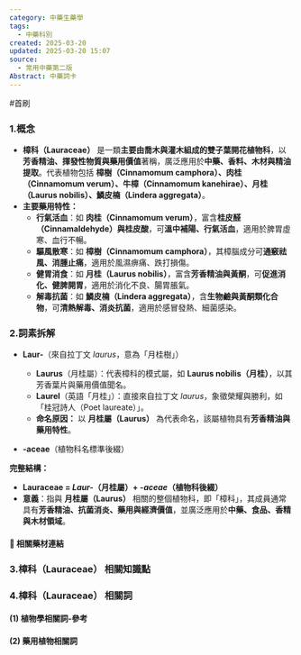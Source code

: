 ```yaml
---
category: 中藥生藥學
tags:
  - 中藥科別
created: 2025-03-20
updated: 2025-03-20 15:07
source:
  - 常用中藥第二版
Abstract: 中藥詞卡
---
```

#首刷
### 1.概念
- **樟科（Lauraceae）** 是一類**主要由喬木與灌木組成的雙子葉開花植物科**，以**芳香精油、揮發性物質與藥用價值**著稱，廣泛應用於**中藥、香料、木材與精油提取**。代表植物包括 **樟樹（Cinnamomum camphora）、肉桂（Cinnamomum verum）、牛樟（Cinnamomum kanehirae）、月桂（Laurus nobilis）、鱗皮楠（Lindera aggregata）**。  
- **主要藥用特性：**  
  - **行氣活血**：如 **肉桂（Cinnamomum verum）**，富含**桂皮醛（Cinnamaldehyde）與桂皮酸**，可**溫中補陽、行氣活血**，適用於脾胃虛寒、血行不暢。  
  - **驅風散寒**：如 **樟樹（Cinnamomum camphora）**，其樟腦成分可**通竅祛風、消腫止痛**，適用於風濕痹痛、跌打損傷。  
  - **健胃消食**：如 **月桂（Laurus nobilis）**，富含**芳香精油與黃酮**，可**促進消化、健脾開胃**，適用於消化不良、腸胃脹氣。  
  - **解毒抗菌**：如 **鱗皮楠（Lindera aggregata）**，含**生物鹼與黃酮類化合物**，可**清熱解毒、消炎抗菌**，適用於感冒發熱、細菌感染。  

### 2.詞素拆解
- **Laur-**（來自拉丁文 *laurus*，意為「月桂樹」）  
  - **Laurus**（月桂屬）：代表樟科的模式屬，如 **Laurus nobilis（月桂）**，以其芳香葉片與藥用價值聞名。  
  - **Laurel**（英語「月桂」）：直接來自拉丁文 *laurus*，象徵榮耀與勝利，如「桂冠詩人（Poet laureate）」。  
  - **命名原因：** 以 **月桂屬（Laurus）** 為代表命名，該屬植物具有**芳香精油與藥用特性**。  

- **-aceae**（植物科名標準後綴）  

**完整結構：**
- **Lauraceae = *Laur-*（月桂屬）+ *-aceae*（植物科後綴）**  
- **意義**：指與 **月桂屬（Laurus）** 相關的整個植物科，即「樟科」，其成員通常具有**芳香精油、抗菌消炎、藥用與經濟價值**，並廣泛應用於**中藥、食品、香精與木材領域**。  

#### 📌 相關藥材連結




### 3.樟科（Lauraceae） 相關知識點



### 4.樟科（Lauraceae） 相關詞
#### (1) 植物學相關詞-參考




#### (2) 藥用植物相關詞

